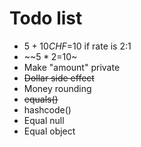 # Todo list
- $5+10CHF=$10 if rate is 2:1
- ~~$5*2=$10~
- Make "amount" private
- ~~Dollar side effect~~
- Money rounding
- ~~equals()~~
- hashcode()
- Equal null
- Equal object
